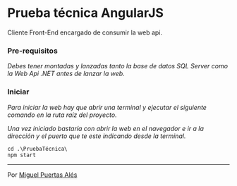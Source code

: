 # Prueba técnica AngularJS

Cliente Front-End encargado de consumir la web api.


### Pre-requisitos

_Debes tener montadas y lanzadas tanto la base de datos SQL Server como la Web Api .NET antes de lanzar la web._

### Iniciar

_Para iniciar la web hay que abrir una terminal y ejecutar el siguiente comando en la ruta raíz del proyecto._

_Una vez iniciado bastaría con abrir la web en el navegador e ir a la dirección y el puerto que te este indicando desde la terminal._

```
cd .\PruebaTécnica\
npm start
```

---
Por [Miguel Puertas Alés](https://github.com/byempy)
